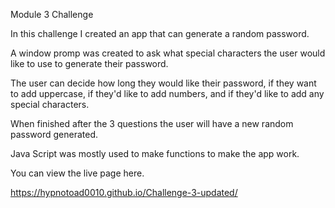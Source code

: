 Module 3 Challenge

In this challenge I created an app that can generate a random password.

A window promp was created to ask what special characters the user would like to use to generate their password.

The user can decide how long they would like their password, if they want to add uppercase, if they'd like to add numbers, and if they'd like to add any special characters. 

When finished after the 3 questions the user will have a new random password generated.

Java Script was mostly used to make functions to make the app work.

You can view the live page here.

https://hypnotoad0010.github.io/Challenge-3-updated/

